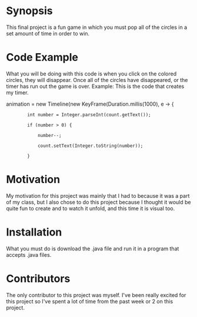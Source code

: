 # Synopsis

This final project is a fun game in which you must pop all of the circles in a set amount of time in order to win.

# Code Example

What you will be doing with this code is when you click on the colored circles, they will disappear.  Once all of the circles have disappeared, or the timer has run out the game is over.
Example: This is the code that creates my timer.

animation = new Timeline(new KeyFrame(Duration.millis(1000), e -> {

			int number = Integer.parseInt(count.getText());
			
			if (number > 0) {
			
				number--;
				
				count.setText(Integer.toString(number));
				
			}

# Motivation

My motivation for this project was mainly that I had to because it was a part of my class, but I also chose to do this project because I thought it would be quite fun to create and to watch it unfold, and this time it is visual too.

# Installation

What you must do is download the .java file and run it in a program that accepts .java files.

# Contributors

The only contributor to this project was myself.  I've been really excited for this project so I've spent a lot of time from the past week or 2 on this project.
